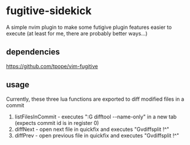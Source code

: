 # fugitive-sidekick
A simple nvim plugin to make some futigive plugin features easier to execute (at least for me, there are probably better ways...)

## dependencies
https://github.com/tpope/vim-fugitive

## usage
Currently, these three lua functions are exported to diff modified files in a commit
1. listFilesInCommit - executes ":G difftool --name-only" in a new tab (expects commit id is in register 0)
2. diffNext - open next file in quickfix and executes "Gvdiffsplit !^"
3. diffPrev - open previous file in quickfix and executes "Gvdiffsplit !^"
